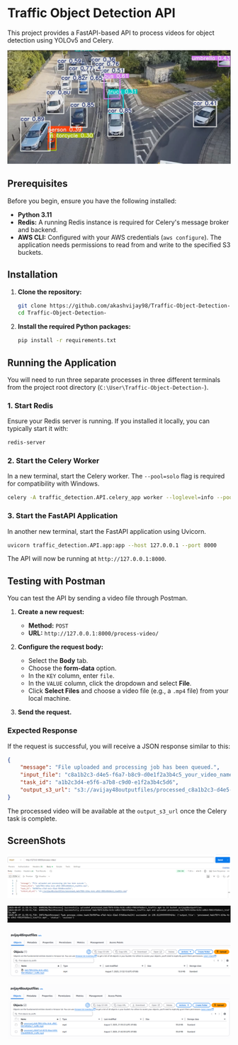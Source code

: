 # Traffic Object Detection API

This project provides a FastAPI-based API to process videos for object detection using YOLOv5 and Celery.

![SC](./traffic_detection/static/yolo_detection2.png)

## Prerequisites

Before you begin, ensure you have the following installed:

*   **Python 3.11**
*   **Redis:** A running Redis instance is required for Celery's message broker and backend.
*   **AWS CLI:** Configured with your AWS credentials (`aws configure`). The application needs permissions to read from and write to the specified S3 buckets.

## Installation

1.  **Clone the repository:**
    ```bash
    git clone https://github.com/akashvijay98/Traffic-Object-Detection-.git
    cd Traffic-Object-Detection-
    ```

2.  **Install the required Python packages:**
    ```bash
    pip install -r requirements.txt
    ```

## Running the Application

You will need to run three separate processes in three different terminals from the project root directory (`C:\User\Traffic-Object-Detection-`).

### 1. Start Redis

Ensure your Redis server is running. If you installed it locally, you can typically start it with:
```bash
redis-server
```

### 2. Start the Celery Worker

In a new terminal, start the Celery worker. The `--pool=solo` flag is required for compatibility with Windows.
```bash
celery -A traffic_detection.API.celery_app worker --loglevel=info --pool=solo
```

### 3. Start the FastAPI Application

In another new terminal, start the FastAPI application using Uvicorn.
```bash
uvicorn traffic_detection.API.app:app --host 127.0.0.1 --port 8000
```
The API will now be running at `http://127.0.0.1:8000`.

## Testing with Postman

You can test the API by sending a video file through Postman.

1.  **Create a new request:**
    *   **Method:** `POST`
    *   **URL:** `http://127.0.0.1:8000/process-video/`

2.  **Configure the request body:**
    *   Select the **Body** tab.
    *   Choose the **form-data** option.
    *   In the `KEY` column, enter `file`.
    *   In the `VALUE` column, click the dropdown and select **File**.
    *   Click **Select Files** and choose a video file (e.g., a `.mp4` file) from your local machine.

3.  **Send the request.**

### Expected Response

If the request is successful, you will receive a JSON response similar to this:

```json
{
    "message": "File uploaded and processing job has been queued.",
    "input_file": "c8a1b2c3-d4e5-f6a7-b8c9-d0e1f2a3b4c5_your_video_name.mp4",
    "task_id": "a1b2c3d4-e5f6-a7b8-c9d0-e1f2a3b4c5d6",
    "output_s3_url": "s3://avijay48outputfiles/processed_c8a1b2c3-d4e5-f6a7-b8c9-d0e1f2a3b4c5_your_video_name.mp4"
}
```

The processed video will be available at the `output_s3_url` once the Celery task is complete.

## ScreenShots

![SC1](./traffic_detection/static/api_request_response.png)

![SC2](./traffic_detection/static/celery_task_output.png)

![SC3](./traffic_detection/static/S3Bucket1.png)

![SC4](./traffic_detection/static/s3Bucket2.png)
